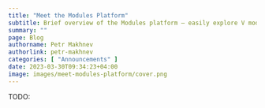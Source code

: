 ```yaml
---
title: "Meet the Modules Platform"
subtitle: Brief overview of the Modules platform — easily explore V modules
summary: ""
page: Blog
authorname: Petr Makhnev
authorlink: petr-makhnev
categories: [ "Announcements" ]
date: 2023-03-30T09:34:23+04:00
image: images/meet-modules-platform/cover.png
---
```


TODO:

